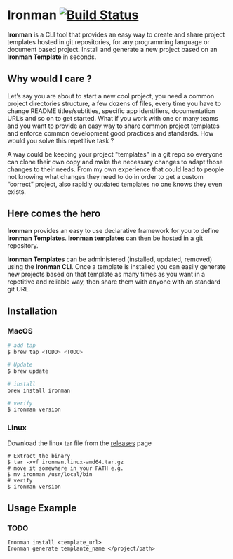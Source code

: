 # Ironman [![Build Status](https://travis-ci.org/ironman-project/ironman.svg?branch=master)](https://travis-ci.org/ironman-project/ironman)

**Ironman** is a CLI tool that provides an easy way to create and share project templates hosted in git repositories, for any programming language or document based project. Install and generate a new project based on an **Ironman Template** in seconds.  

## Why would I care ?

Let’s say you are about to start a new cool project, you need a common project directories structure, a few dozens of files,  every time you have to change README titles/subtitles, specific app identifiers, documentation URL’s and so on to get started.  What if you work with one or many teams and you want to provide an easy way to share common project templates and enforce common development good practices and standards.  How would you solve this repetitive task ? 

A way could be keeping your project "templates" in a git repo so everyone can clone their own copy and make the necessary changes to adapt those changes to their needs. From my own experience that could lead to people not knowing what changes they need to do in order to get a custom “correct” project,  also rapidly outdated templates no one knows they even exists.

## Here comes the hero 

**Ironman** provides an easy to use declarative framework for you to define **Ironman Templates**. **Ironman templates** can then be hosted in a git repository.

**Ironman Templates** can be  administered (installed, updated, removed) using the **Ironman CLI**. Once a template is installed you can easily generate new projects based on that template as many times as you want in a repetitive and reliable way, then share them with anyone with an standard git URL. 

## Installation

### MacOS

```bash
# add tap
$ brew tap <TODO> <TODO>

# Update
$ brew update

# install
brew install ironman

# verify
$ ironman version
```

### Linux

Download the linux tar file from the [releases](https://github.com/ironman-project/ironman/releases) page

```
# Extract the binary
$ tar -xvf ironman.linux-amd64.tar.gz
# move it somewhere in your PATH e.g.
$ mv ironman /usr/local/bin
# verify
$ ironman version
```

## Usage Example 
 
### TODO

```
Ironman install <template_url>
Ironman generate templante_name </project/path>
```